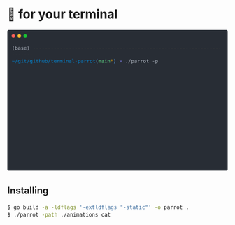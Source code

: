# :parrot: for your terminal

![demo](./running-cat.svg)

## Installing

```bash
$ go build -a -ldflags '-extldflags "-static"' -o parrot .
$ ./parrot -path ./animations cat
```
